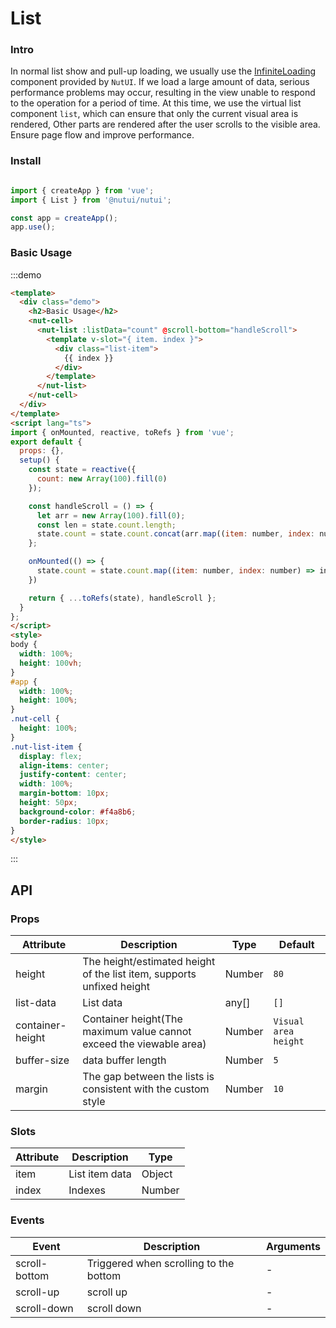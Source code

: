 # List

### Intro
In normal list show and pull-up loading, we usually use the [InfiniteLoading](#/en-US/infiniteloading) component provided by `NutUI`. If we load a large amount of data, serious performance problems may occur, resulting in the view unable to respond to the operation for a period of time. At this time, we use the virtual list component `list`, which can ensure that only the current visual area is rendered, Other parts are rendered after the user scrolls to the visible area. Ensure page flow and improve performance.

### Install

```javascript

import { createApp } from 'vue';
import { List } from '@nutui/nutui';

const app = createApp();
app.use();

```

### Basic Usage

:::demo

```html
<template>
  <div class="demo">
    <h2>Basic Usage</h2>
    <nut-cell>
      <nut-list :listData="count" @scroll-bottom="handleScroll">
        <template v-slot="{ item. index }">
          <div class="list-item">
            {{ index }}
          </div>
        </template>
      </nut-list>
    </nut-cell>
  </div>
</template>
<script lang="ts">
import { onMounted, reactive, toRefs } from 'vue';
export default {
  props: {},
  setup() {
    const state = reactive({
      count: new Array(100).fill(0)
    });

    const handleScroll = () => {
      let arr = new Array(100).fill(0);
      const len = state.count.length;
      state.count = state.count.concat(arr.map((item: number, index: number) => len + index + 1));
    };

    onMounted(() => {
      state.count = state.count.map((item: number, index: number) => index + 1);
    })

    return { ...toRefs(state), handleScroll };
  }
};
</script>
<style>
body {
  width: 100%;
  height: 100vh;
}
#app {
  width: 100%;
  height: 100%;
}
.nut-cell {
  height: 100%;
}
.nut-list-item {
  display: flex;
  align-items: center;
  justify-content: center;
  width: 100%;
  margin-bottom: 10px;
  height: 50px;
  background-color: #f4a8b6;
  border-radius: 10px;
}
</style>
```

:::

## API

### Props

| Attribute         | Description                             | Type   | Default           |
|--------------|----------------------------------|--------|------------------|
| height         | The height/estimated height of the list item, supports unfixed height    | Number | `80`                |
| list-data         | List data               | any[] | `[]`                |
| container-height        | Container height(The maximum value cannot exceed the viewable area)              | Number | `Visual area height`                |
| buffer-size         | data buffer length              | Number | `5`                |
| margin        | The gap between the lists is consistent with the custom style         | Number | `10`                |

### Slots

| Attribute         | Description                             | Type   |
|--------------|----------------------------------|--------|
| item         | List item data               | Object |
| index         | Indexes               | Number |

### Events

| Event | Description           | Arguments     |
|--------|----------------|--------------|
| scroll-bottom   | Triggered when scrolling to the bottom | - |
| scroll-up   | scroll up | - |
| scroll-down  | scroll down | - |